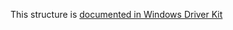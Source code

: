 This structure is [documented in Windows Driver Kit](https://learn.microsoft.com/en-us/windows-hardware/drivers/ddi/wdm/ns-wdm-_file_is_remote_device_information)
